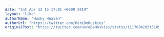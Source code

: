 ```yaml
---
date: "Sat Apr 13 15:17:01 +0000 2019"
layout: "like"
authorName: "Husky Heaven"
authorUrl: "https://twitter.com/HereBeHuskies"
originalPost: "https://twitter.com/HereBeHuskies/status/1117084282151895040"
---
```


